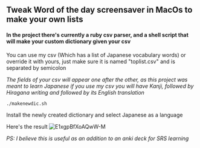 ## Tweak Word of the day screensaver in MacOs to make your own lists

#### In the project there's currently a ruby csv parser, and a shell script that will make your custom dictionary given your csv

You can use my csv (Which has a list of Japanese vocabulary words) or override it with yours, just make sure it is named "toplist.csv" and is separated by semicolon

*The fields of your csv will appear one after the other, as this project was meant to learn Japanese if you use my csv you will have Kanji, followed by Hiragana writing and followed by its English translation*

`./makenewdic.sh`

Install the newly created dictionary and select Japanese as a language

Here's the result ![E1xgpBfXoAQwW-M](https://user-images.githubusercontent.com/50523188/120007580-584ab980-bfda-11eb-9301-3d94862f0b99.jpg)

*PS: I believe this is useful as an addition to an anki deck for SRS learning*
